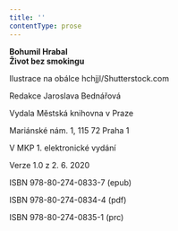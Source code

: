 ```yaml
---
title: ''
contentType: prose
---
```


**Bohumil Hrabal  
Život bez smokingu**

  

Ilustrace na obálce hchjjl/Shutterstock.com

  

Redakce Jaroslava Bednářová

  

Vydala Městská knihovna v Praze

  

Mariánské nám. 1, 115 72 Praha 1

  

V MKP 1. elektronické vydání

  

Verze 1.0 z 2. 6. 2020

  

ISBN 978-80-274-0833-7 (epub)

  

ISBN 978-80-274-0834-4 (pdf)

  

ISBN 978-80-274-0835-1 (prc)
